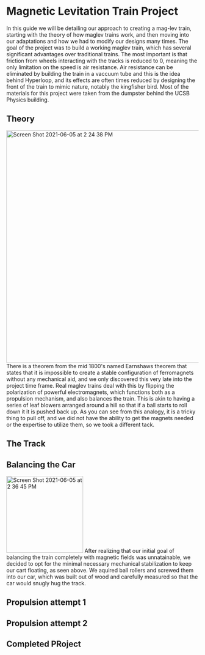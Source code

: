 # Magnetic Levitation Train Project
In this guide we will be detailing our approach to creating a mag-lev train, starting with the theory of how maglev trains work, and then moving into our adaptations and how we had to modify our designs many times. The goal of the project was to build a working maglev train, which has several significant advantages over traditional trains. The most important is that friction from wheels interacting with the tracks is reduced to 0, meaning the only limitation on the speed is air resistance. Air resistance can be eliminated by building the train in a vaccuum tube and this is the idea behind Hyperloop, and its effects are often times reduced by designing the front of the train to mimic nature, notably the kingfisher bird. Most of the materials for this project were taken from the dumpster behind the UCSB Physics building.
## Theory
<img width="608" alt="Screen Shot 2021-06-05 at 2 24 38 PM" src="https://user-images.githubusercontent.com/85416514/120905843-c3fbda80-c609-11eb-9939-a076a878c643.png">
There is a theorem from the mid 1800's named Earnshaws theorem that states that it is impossible to create a stable configuration of ferromagnets without any mechanical aid, and we only discovered this very late into the project time frame. Real maglev trains deal with this by flipping the polarization of powerful electromagnets, which functions both as a propulsion mechanism, and also balances the train. This is akin to having a series of leaf blowers arranged around a hill so that if a ball starts to roll down it it is pushed back up. As you can see from this analogy, it is a tricky thing to pull off, and we did not have the ability to get the magnets needed or the expertise to utilize them, so we took a different tack.

## The Track



## Balancing the Car
<img width="201" alt="Screen Shot 2021-06-05 at 2 36 45 PM" src="https://user-images.githubusercontent.com/85416514/120906093-754f4000-c60b-11eb-9ba9-c0c1bf9ee837.png">
After realizing that our initial goal of balancing the train completely with magnetic fields was unnatainable, we decided to opt for the minimal necessary mechanical stabilization to keep our cart floating, as seen above. We aquired ball rollers and screwed them into our car, which was built out of wood and carefully measured so that the car would snugly hug the track.

## Propulsion attempt 1

## Propulsion attempt 2

## Completed PRoject

